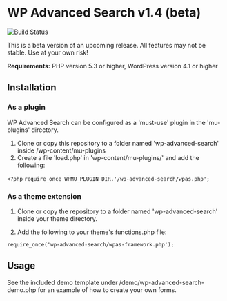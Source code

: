 # WP Advanced Search v1.4 (beta)

[![Build Status](https://travis-ci.org/growthspark/wp-advanced-search.svg?branch=1.4-beta)](https://travis-ci.org/growthspark/wp-advanced-search)

This is a beta version of an upcoming release.  All features may not be stable.
Use at your own risk!

**Requirements:** PHP version 5.3 or higher, WordPress version 4.1 or higher

## Installation

### As a plugin

WP Advanced Search can be configured as a 'must-use' plugin in the 'mu-plugins'
directory.

1. Clone or copy this repository to a folder named 'wp-advanced-search' inside /wp-content/mu-plugins
2. Create a file 'load.php' in 'wp-content/mu-plugins/' and add the following:

`<?php`
`require_once WPMU_PLUGIN_DIR.'/wp-advanced-search/wpas.php';`

### As a theme extension

1. Clone or copy the repository to a folder named 'wp-advanced-search' inside your theme directory.

2. Add the following to your theme's functions.php file:

` require_once('wp-advanced-search/wpas-framework.php'); `

## Usage

See the included demo template under /demo/wp-advanced-search-demo.php for an example of how to create your own forms.

